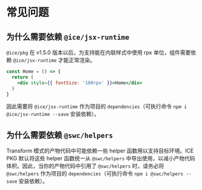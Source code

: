 # 常见问题

## 为什么需要依赖 `@ice/jsx-runtime`

`@ice/pkg` 在 v1.5.0 版本以后，为支持能在内联样式中使用 rpx 单位，组件需要依赖 `@ice/jsx-runtime` 才能正常渲染。

```jsx
const Home = () => {
  return (
    <div style={{ fontSize: '100rpx' }}>Home</div>
  )
}
```

因此需要将 `@ice/jsx-runtime` 作为项目的 `dependencies`（可执行命令 `npm i @ice/jsx-runtime --save` 安装依赖）。

## 为什么需要依赖 `@swc/helpers`

Transform 模式的产物代码中可能依赖一些 helper 函数用以支持目标环境。ICE PKG 默认将这些 helper 函数统一从 `@swc/helpers` 中导出使用，以减小产物代码体积。因此，当你的产物代码中引用了 `@swc/helpers` 时，请务必将 `@swc/helpers` 作为项目的 `dependencies`（可执行命令 `npm i @swc/helpers --save` 安装依赖）。
